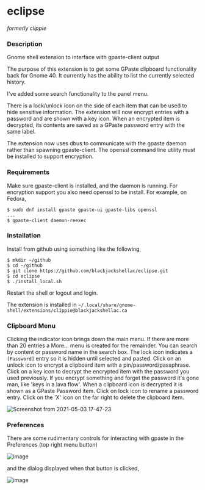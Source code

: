 # eclipse

_formerly clippie_

### Description

Gnome shell extension to interface with gpaste-client output

The purpose of this extension is to get some GPaste clipboard
functionality back for Gnome 40. It currently has the ability
to list the currently selected history.

I've added some search functionality to the panel menu.

There is a lock/unlock icon on the side of each item that can
be used to hide sensitive information. The extension will now 
encrypt entries with a password and are shown with a key icon. When
an encrypted item is decrypted, its contents are saved as a GPaste
password entry with the same label.

The extension now uses dbus to communicate with the gpaste daemon 
rather than spawning gpaste-client. The openssl command line utility
must be installed to support encryption.

### Requirements

Make sure gpaste-client is installed, and the daemon is running. For encryption
support you also need openssl to be install. For example, on Fedora,

```
$ sudo dnf install gpaste gpaste-ui gpaste-libs openssl
...
$ gpaste-client daemon-reexec
```

### Installation

Install from github using something like the following,

```
$ mkdir ~/github
$ cd ~/github
$ git clone https://github.com/blackjackshellac/eclipse.git
$ cd eclipse
$ ./install_local.sh
```

Restart the shell or logout and login.

The extension is installed in `~/.local/share/gnome-shell/extensions/clippie@blackjackshellac.ca`

### Clipboard Menu

Clicking the indicator icon brings down the main menu.  If there are more than 20 entries a More...
menu is created for the remainder.  You can search by content or password name in the search box.
The lock icon indicates a `[Password]` entry so it is hidden until selected and pasted.  Click on
an unlock icon to encrypt a clipboard item with a pin/password/passphrase.  Click on a key icon
to decrypt the encrypted item with the password you used previously.  If you encrypt something and
forget the password it's gone man, like 'keys in a lava flow'. When a clipboard icon is decrypted it
is shown as a GPaste Password item. Click on lock icon to rename a password entry.  Click on the 'X'
icon on the far right to delete the clipboard item.

![Screenshot from 2021-05-03 17-47-23](https://user-images.githubusercontent.com/825403/116938663-22175580-ac39-11eb-9815-262c38607465.png)

### Preferences

There are some rudimentary controls for interacting with gpaste in the Preferences (top right menu button)

![image](https://user-images.githubusercontent.com/825403/114990482-8af38500-9e66-11eb-9a7c-4ca5eccef603.png)

and the dialog displayed when that button is clicked,

![image](https://user-images.githubusercontent.com/825403/116744269-17a25500-a9c8-11eb-9c98-57dc8552ae99.png)

